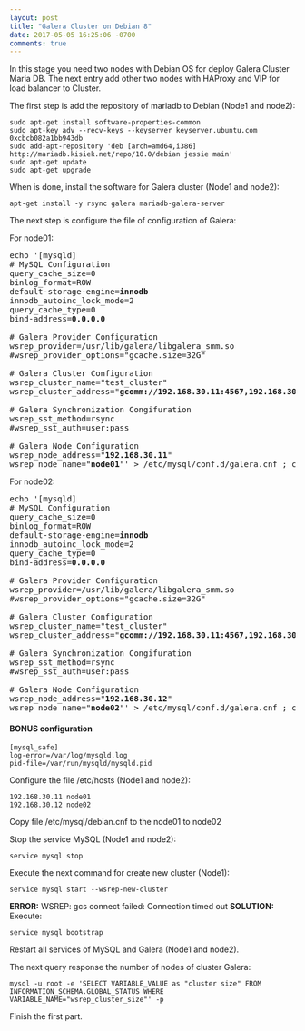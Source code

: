 ```yaml
---
layout: post
title: "Galera Cluster on Debian 8"
date: 2017-05-05 16:25:06 -0700
comments: true
---
```


In this stage you need two nodes with Debian OS for deploy Galera Cluster Maria DB. The next entry add other two nodes with HAProxy and VIP for load balancer to Cluster.

The first step is add the repository of mariadb to Debian (Node1 and node2):
```
sudo apt-get install software-properties-common
sudo apt-key adv --recv-keys --keyserver keyserver.ubuntu.com 0xcbcb082a1bb943db
sudo add-apt-repository 'deb [arch=amd64,i386] http://mariadb.kisiek.net/repo/10.0/debian jessie main'
sudo apt-get update
sudo apt-get upgrade
```

When is done, install the software for Galera cluster (Node1 and node2):

```
apt-get install -y rsync galera mariadb-galera-server
```

The next step is configure the file of configuration of Galera:

For node01:
<pre class="highlight">
echo '[mysqld]
# MySQL Configuration
query_cache_size=0
binlog_format=ROW
default-storage-engine=<strong>innodb</strong>
innodb_autoinc_lock_mode=2
query_cache_type=0
bind-address=<strong>0.0.0.0</strong>

# Galera Provider Configuration
wsrep_provider=/usr/lib/galera/libgalera_smm.so
#wsrep_provider_options="gcache.size=32G"

# Galera Cluster Configuration
wsrep_cluster_name="test_cluster"
wsrep_cluster_address="<strong>gcomm://192.168.30.11:4567,192.168.30.12:4567</strong>"

# Galera Synchronization Congifuration
wsrep_sst_method=rsync
#wsrep_sst_auth=user:pass

# Galera Node Configuration
wsrep_node_address="<strong>192.168.30.11</strong>"
wsrep_node_name="<strong>node01</strong>"' > /etc/mysql/conf.d/galera.cnf ; chmod 770 /etc/mysql/conf.d/galera.cnf
</pre>

For node02:
<pre class="highlight">
echo '[mysqld]
# MySQL Configuration
query_cache_size=0
binlog_format=ROW
default-storage-engine=<strong>innodb</strong>
innodb_autoinc_lock_mode=2
query_cache_type=0
bind-address=<strong>0.0.0.0</strong>

# Galera Provider Configuration
wsrep_provider=/usr/lib/galera/libgalera_smm.so
#wsrep_provider_options="gcache.size=32G"

# Galera Cluster Configuration
wsrep_cluster_name="test_cluster"
wsrep_cluster_address="<strong>gcomm://192.168.30.11:4567,192.168.30.12:4567</strong>"

# Galera Synchronization Congifuration
wsrep_sst_method=rsync
#wsrep_sst_auth=user:pass

# Galera Node Configuration
wsrep_node_address="<strong>192.168.30.12</strong>"
wsrep_node_name="<strong>node02</strong>"' > /etc/mysql/conf.d/galera.cnf ; chmod 770 /etc/mysql/conf.d/galera.cnf
</pre>


#### BONUS configuration

```
[mysql_safe]
log-error=/var/log/mysqld.log
pid-file=/var/run/mysqld/mysqld.pid
```


Configure the file /etc/hosts (Node1 and node2):
```
192.168.30.11 node01
192.168.30.12 node02
```

Copy file /etc/mysql/debian.cnf to the node01 to node02

Stop the service MySQL (Node1 and node2):
```
service mysql stop
```

Execute the next command for create new cluster (Node1):
```
service mysql start --wsrep-new-cluster
```

**ERROR:** WSREP: gcs connect failed: Connection timed out
**SOLUTION:**
Execute:
```
service mysql bootstrap
```

Restart all services of MySQL and Galera (Node1 and node2).

The next query response the number of nodes of cluster Galera:
```
mysql -u root -e 'SELECT VARIABLE_VALUE as "cluster size" FROM INFORMATION_SCHEMA.GLOBAL_STATUS WHERE VARIABLE_NAME="wsrep_cluster_size"' -p
```

Finish the first part.